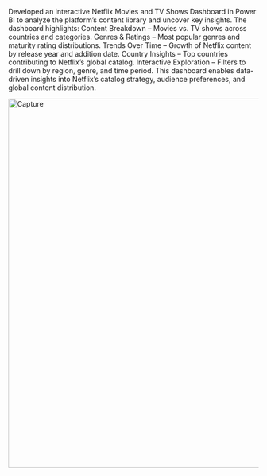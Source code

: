 Developed an interactive Netflix Movies and TV Shows Dashboard in Power BI to analyze the platform’s content library and uncover key insights. The dashboard highlights:
Content Breakdown – Movies vs. TV shows across countries and categories.
Genres & Ratings – Most popular genres and maturity rating distributions.
Trends Over Time – Growth of Netflix content by release year and addition date.
Country Insights – Top countries contributing to Netflix’s global catalog.
Interactive Exploration – Filters to drill down by region, genre, and time period.
This dashboard enables data-driven insights into Netflix’s catalog strategy, audience preferences, and global content distribution.

<img width="1312" height="742" alt="Capture" src="https://github.com/user-attachments/assets/70def7aa-7174-4af1-9b3e-b83942efddbc" />

